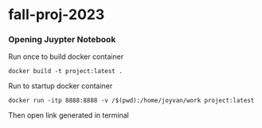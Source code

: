 # fall-proj-2023

### Opening Juypter Notebook
Run once to build docker container
```
docker build -t project:latest .
```
Run to startup docker container
```
docker run -itp 8888:8888 -v /$(pwd):/home/joyvan/work project:latest
```
Then open link generated in terminal